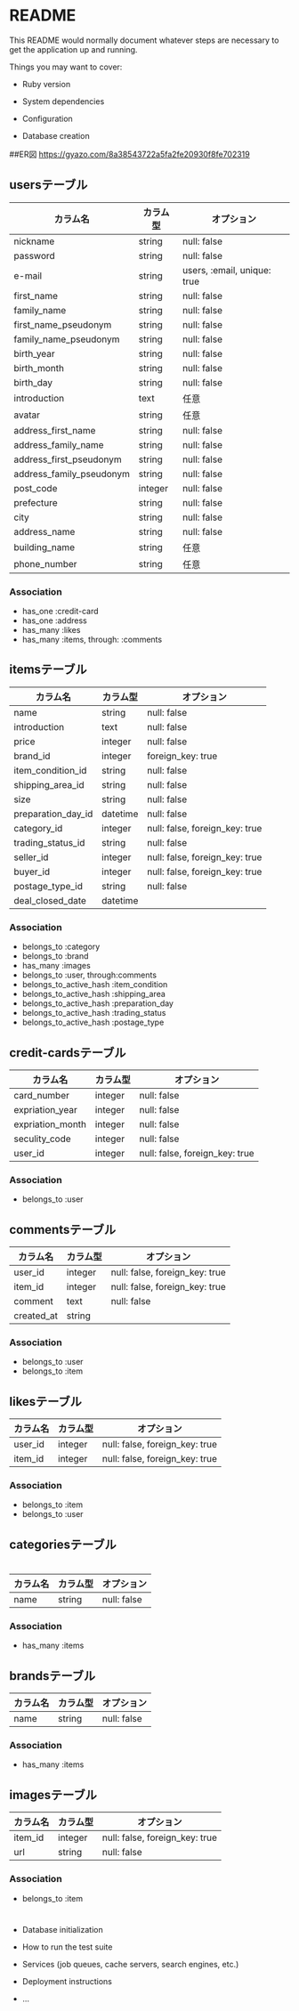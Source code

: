# README

This README would normally document whatever steps are necessary to get the
application up and running.

Things you may want to cover:

* Ruby version

* System dependencies

* Configuration

* Database creation

##ER図 https://gyazo.com/8a38543722a5fa2fe20930f8fe702319
  
## usersテーブル

|カラム名|カラム型|オプション|
|------|----|-------|
|nickname|string|null: false|
|password|string|null: false|
|e-mail|string|users, :email, unique: true|
|first_name|string|null: false|
|family_name|string|null: false|
|first_name_pseudonym|string|null: false|
|family_name_pseudonym|string|null: false|
|birth_year|string|null: false|
|birth_month|string|null: false|
|birth_day|string|null: false|
|introduction|text|任意|
|avatar|string|任意|
|address_first_name|string|null: false|
|address_family_name|string|null: false|
|address_first_pseudonym|string|null: false|
|address_family_pseudonym|string|null: false|
|post_code|integer|null: false|
|prefecture|string|null: false|
|city|string|null: false|
|address_name|string|null: false|
|building_name|string|任意|
|phone_number|string|任意|

### Association

- has_one :credit-card
- has_one :address
- has_many :likes
- has_many :items, through: :comments

## itemsテーブル

|カラム名|カラム型|オプション|
|------|----|-------|
|name|string|null: false|
|introduction|text|null: false|
|price|integer|null: false|
|brand_id|integer|foreign_key: true|
|item_condition_id|string|null: false|
|shipping_area_id|string|null: false|
|size|string|null: false|
|preparation_day_id|datetime|null: false|
|category_id|integer|null: false, foreign_key: true|
|trading_status_id|string|null: false|
|seller_id|integer|null: false, foreign_key: true|
|buyer_id|integer|null: false, foreign_key: true|
|postage_type_id|string|null: false|
|deal_closed_date|datetime||

### Association

- belongs_to :category
- belongs_to :brand
- has_many :images
- belongs_to :user, through:comments
- belongs_to_active_hash :item_condition
- belongs_to_active_hash :shipping_area
- belongs_to_active_hash :preparation_day
- belongs_to_active_hash :trading_status
- belongs_to_active_hash :postage_type

## credit-cardsテーブル

|カラム名|カラム型|オプション|
|------|----|-------|
|card_number|integer|null: false|
|expriation_year|integer|null: false|
|expriation_month|integer|null: false|
|seculity_code|integer|null: false|
|user_id|integer|null: false, foreign_key: true|

### Association

- belongs_to :user

## commentsテーブル

|カラム名|カラム型|オプション|
|------|----|-------|
|user_id|integer|null: false, foreign_key: true|
|item_id|integer|null: false, foreign_key: true|
|comment|text|null: false|
|created_at|string||

### Association

- belongs_to :user
- belongs_to :item

## likesテーブル

|カラム名|カラム型|オプション|
|------|----|-------|
|user_id|integer|null: false, foreign_key: true|
|item_id|integer|null: false, foreign_key: true|

### Association

- belongs_to :item
- belongs_to :user

## categoriesテーブル
# 
|カラム名|カラム型|オプション|
|------|----|-------|
|name|string|null: false|

### Association

- has_many :items

## brandsテーブル

|カラム名|カラム型|オプション|
|------|----|-------|
|name|string|null: false|

### Association

- has_many :items

## imagesテーブル

|カラム名|カラム型|オプション|
|------|----|-------|
|item_id|integer|null: false, foreign_key: true|
|url|string|null: false|

### Association

- belongs_to :item

# 
* Database initialization

* How to run the test suite

* Services (job queues, cache servers, search engines, etc.)

* Deployment instructions

* ...
